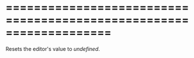 <!--**
/*-------------------------------------------
    Auto-generated file. Do not modify.
-------------------------------------------

**-->
===================================================================
===================================================================

<!--shortDescription-->
Resets the editor's value to *undefined*.
<!--/shortDescription-->

<!--fullDescription-->

<!--/fullDescription-->